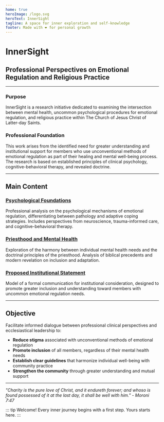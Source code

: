 ```yaml
---
home: true
heroImage: /logo.svg
heroText: InnerSight
tagline: A space for inner exploration and self-knowledge
footer: Made with ❤️ for personal growth
---
```

<!--content -->

<!--<ContenidoActualEn />-->

# InnerSight
## Professional Perspectives on Emotional Regulation and Religious Practice

---

### Purpose

InnerSight is a research initiative dedicated to examining the intersection between mental health, uncommon psychological procedures for emotional regulation, and religious practice within The Church of Jesus Christ of Latter-day Saints.

### Professional Foundation

This work arises from the identified need for greater understanding and institutional support for members who use unconventional methods of emotional regulation as part of their healing and mental well-being process. The research is based on established principles of clinical psychology, cognitive-behavioral therapy, and revealed doctrine.

---

## Main Content

### [Psychological Foundations](/en/analisis_psicologico_profundo.html)
Professional analysis on the psychological mechanisms of emotional regulation, differentiating between pathology and adaptive coping strategies. Includes perspectives from neuroscience, trauma-informed care, and cognitive-behavioral therapy.

### [Priesthood and Mental Health](/en/Sacerdocio_y_Salud_Mental.html)  
Exploration of the harmony between individual mental health needs and the doctrinal principles of the priesthood. Analysis of biblical precedents and modern revelation on inclusion and adaptation.

### [Proposed Institutional Statement](/en/mental_health_statement_english.html)
Model of a formal communication for institutional consideration, designed to promote greater inclusion and understanding toward members with uncommon emotional regulation needs.

---

## Objective

Facilitate informed dialogue between professional clinical perspectives and ecclesiastical leadership to:

- **Reduce stigma** associated with unconventional methods of emotional regulation
- **Promote inclusion** of all members, regardless of their mental health needs
- **Establish clear guidelines** that harmonize individual well-being with community practice
- **Strengthen the community** through greater understanding and mutual support

---

*"Charity is the pure love of Christ, and it endureth forever; and whoso is found possessed of it at the last day, it shall be well with him." - Moroni 7:47*

::: tip Welcome!
Every inner journey begins with a first step. Yours starts here.
:::
